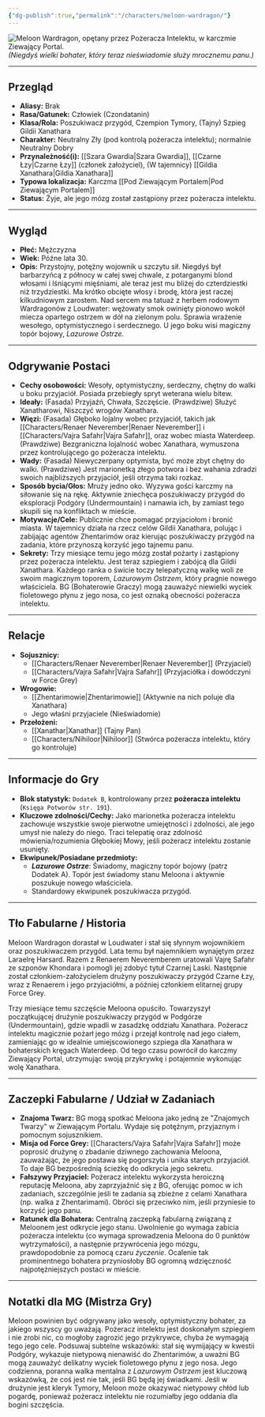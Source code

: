 ```yaml
---
{"dg-publish":true,"permalink":"/characters/meloon-wardragon/"}
---
```


![Meloon Wardragon, opętany przez Pożeracza Intelektu, w karczmie Ziewający Portal.](https://static.wikia.nocookie.net/forgottenrealms/images/9/9d/Meloon.jpg/revision/latest/thumbnail/width/360/height/450?cb=20190301155149)
*(Niegdyś wielki bohater, który teraz nieświadomie służy mrocznemu panu.)*

---

## Przegląd

*   **Aliasy:** Brak
*   **Rasa/Gatunek:** Człowiek (Czondatanin)
*   **Klasa/Rola:** Poszukiwacz przygód, Czempion Tymory, (Tajny) Szpieg Gildii Xanathara
*   **Charakter:** Neutralny Zły (pod kontrolą pożeracza intelektu); normalnie Neutralny Dobry
*   **Przynależność(i):** [[Szara Gwardia\|Szara Gwardia]], [[Czarne Łzy\|Czarne Łzy]] (członek założyciel), (W tajemnicy) [[Gildia Xanathara\|Gildia Xanathara]]
*   **Typowa lokalizacja:** Karczma [[Pod Ziewającym Portalem\|Pod Ziewającym Portalem]]
*   **Status:** Żyje, ale jego mózg został zastąpiony przez pożeracza intelektu.

---

## Wygląd

*   **Płeć:** Mężczyzna
*   **Wiek:** Późne lata 30.
*   **Opis:** Przystojny, potężny wojownik u szczytu sił. Niegdyś był barbarzyńcą z północy w całej swej chwale, z potarganymi blond włosami i lśniącymi mięśniami, ale teraz jest mu bliżej do czterdziestki niż trzydziestki. Ma krótko obcięte włosy i brodę, która jest raczej kilkudniowym zarostem. Nad sercem ma tatuaż z herbem rodowym Wardragonów z Loudwater: wężowaty smok owinięty pionowo wokół miecza opartego ostrzem w dół na zielonym polu. Sprawia wrażenie wesołego, optymistycznego i serdecznego. U jego boku wisi magiczny topór bojowy, *Lazurowe Ostrze*.

---

## Odgrywanie Postaci

*   **Cechy osobowości:** Wesoły, optymistyczny, serdeczny, chętny do walki u boku przyjaciół. Posiada przebiegły spryt weterana wielu bitew.
*   **Ideały:** (Fasada) Przyjaźń, Chwała, Szczęście. (Prawdziwe) Służyć Xanatharowi, Niszczyć wrogów Xanathara.
*   **Więzi:** (Fasada) Głęboko lojalny wobec przyjaciół, takich jak [[Characters/Renaer Neverember\|Renaer Neverember]] i [[Characters/Vajra Safahr\|Vajra Safahr]], oraz wobec miasta Waterdeep. (Prawdziwe) Bezgraniczna lojalność wobec Xanathara, wymuszona przez kontrolującego go pożeracza intelektu.
*   **Wady:** (Fasada) Niewyczerpany optymista, być może zbyt chętny do walki. (Prawdziwe) Jest marionetką złego potwora i bez wahania zdradzi swoich najbliższych przyjaciół, jeśli otrzyma taki rozkaz.
*   **Sposób bycia/Głos:** Mruży jedno oko. Wyzywa gości karczmy na siłowanie się na rękę. Aktywnie zniechęca poszukiwaczy przygód do eksploracji Podgóry (Undermountain) i namawia ich, by zamiast tego skupili się na konfliktach w mieście.
*   **Motywacje/Cele:** Publicznie chce pomagać przyjaciołom i bronić miasta. W tajemnicy działa na rzecz celów Gildii Xanathara, polując i zabijając agentów Zhentarimów oraz kierując poszukiwaczy przygód na zadania, które przynoszą korzyść jego tajnemu panu.
*   **Sekrety:** Trzy miesiące temu jego mózg został pożarty i zastąpiony przez pożeracza intelektu. Jest teraz szpiegiem i zabójcą dla Gildii Xanathara. Każdego ranka o świcie toczy telepatyczną walkę woli ze swoim magicznym toporem, *Lazurowym Ostrzem*, który pragnie nowego właściciela. BG (Bohaterowie Graczy) mogą zauważyć niewielki wyciek fioletowego płynu z jego nosa, co jest oznaką obecności pożeracza intelektu.

---

## Relacje

*   **Sojusznicy:**
    *   [[Characters/Renaer Neverember\|Renaer Neverember]] (Przyjaciel)
    *   [[Characters/Vajra Safahr\|Vajra Safahr]] (Przyjaciółka i dowódczyni w Force Grey)
*   **Wrogowie:**
    *   [[Zhentarimowie\|Zhentarimowie]] (Aktywnie na nich poluje dla Xanathara)
    *   Jego właśni przyjaciele (Nieświadomie)
*   **Przełożeni:**
    *   [[Xanathar\|Xanathar]] (Tajny Pan)
    *   [[Characters/Nihiloor\|Nihiloor]] (Stwórca pożeracza intelektu, który go kontroluje)

---

## Informacje do Gry

*   **Blok statystyk:** `Dodatek B`, kontrolowany przez **pożeracza intelektu** (`Księga Potworów str. 191`).
*   **Kluczowe zdolności/Cechy:** Jako marionetka pożeracza intelektu zachowuje wszystkie swoje pierwotne umiejętności i zdolności, ale jego umysł nie należy do niego. Traci telepatię oraz zdolność mówienia/rozumienia Głębokiej Mowy, jeśli pożeracz intelektu zostanie usunięty.
*   **Ekwipunek/Posiadane przedmioty:**
    *   ***Lazurowe Ostrze***: Świadomy, magiczny topór bojowy (patrz Dodatek A). Topór jest świadomy stanu Meloona i aktywnie poszukuje nowego właściciela.
    *   Standardowy ekwipunek poszukiwacza przygód.

---

## Tło Fabularne / Historia

Meloon Wardragon dorastał w Loudwater i stał się słynnym wojownikiem oraz poszukiwaczem przygód. Lata temu był najemnikiem wynajętym przez Laraelrę Harsard. Razem z Renaerem Neveremberem uratowali Vajrę Safahr ze szponów Khondara i pomogli jej zdobyć tytuł Czarnej Laski. Następnie został członkiem-założycielem drużyny poszukiwaczy przygód Czarne Łzy, wraz z Renaerem i jego przyjaciółmi, a później członkiem elitarnej grupy Force Grey.

Trzy miesiące temu szczęście Meloona opuściło. Towarzyszył początkującej drużynie poszukiwaczy przygód w Podgórze (Undermountain), gdzie wpadli w zasadzkę oddziału Xanathara. Pożeracz intelektu magicznie pożarł jego mózg i przejął kontrolę nad jego ciałem, zamieniając go w idealnie umiejscowionego szpiega dla Xanathara w bohaterskich kręgach Waterdeep. Od tego czasu powrócił do karczmy Ziewający Portal, utrzymując swoją przykrywkę i potajemnie wykonując wolę Xanathara.

---

## Zaczepki Fabularne / Udział w Zadaniach

*   **Znajoma Twarz:** BG mogą spotkać Meloona jako jedną ze "Znajomych Twarzy" w Ziewającym Portalu. Wydaje się potężnym, przyjaznym i pomocnym sojusznikiem.
*   **Misja od Force Grey:** [[Characters/Vajra Safahr\|Vajra Safahr]] może poprosić drużynę o zbadanie dziwnego zachowania Meloona, zauważając, że jego postawa się pogorszyła i unika starych przyjaciół. To daje BG bezpośrednią ścieżkę do odkrycia jego sekretu.
*   **Fałszywy Przyjaciel:** Pożeracz intelektu wykorzysta heroiczną reputację Meloona, aby zaprzyjaźnić się z BG, oferując pomoc w ich zadaniach, szczególnie jeśli te zadania są zbieżne z celami Xanathara (np. walka z Zhentarimami). Obróci się przeciwko nim, jeśli przyniesie to korzyść jego panu.
*   **Ratunek dla Bohatera:** Centralną zaczepką fabularną związaną z Meloonem jest odkrycie jego stanu. Uwolnienie go wymaga zabicia pożeracza intelektu (co wymaga sprowadzenia Meloona do 0 punktów wytrzymałości), a następnie przywrócenia jego mózgu, prawdopodobnie za pomocą czaru *życzenie*. Ocalenie tak prominentnego bohatera przyniosłoby BG ogromną wdzięczność najpotężniejszych postaci w mieście.

---

## Notatki dla MG (Mistrza Gry)

Meloon powinien być odgrywany jako wesoły, optymistyczny bohater, za jakiego wszyscy go uważają. Pożeracz intelektu jest doskonałym szpiegiem i nie zrobi nic, co mogłoby zagrozić jego przykrywce, chyba że wymagają tego jego cele. Podsuwaj subtelne wskazówki: stał się wymijający w kwestii Podgóry, wykazuje nietypową nienawiść do Zhentarimów, a uważni BG mogą zauważyć delikatny wyciek fioletowego płynu z jego nosa. Jego codzienna, poranna walka mentalna z *Lazurowym Ostrzem* jest kluczową wskazówką, że coś jest nie tak, jeśli BG będą jej świadkami. Jeśli w drużynie jest kleryk Tymory, Meloon może okazywać nietypowy chłód lub pogardę, ponieważ pożeracz intelektu nie rozumiałby jego oddania dla bogini szczęścia.